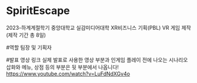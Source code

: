 # SpiritEscape
2023-하계계절학기 중앙대학교 실감미디어대학 XR비즈니스 기획(PBL)
VR 게임 제작 (제작 기간 총 8일)

#역할
팀장 및 기획자

#발표 영상 링크
실제 발표로 사용한 영상 부분과 인게임 플레이 전에 나오는 시나리오 삽화와 메뉴, 상점 등의 부분은 뒷 부분에서 나옵니다!
https://www.youtube.com/watch?v=LuFdNdXGv4o

